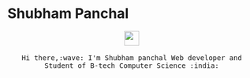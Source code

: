# Shubham Panchal


<p align="center">
  <img src="https://user-images.githubusercontent.com/37283/35474109-8780aad4-0381-11e8-9dd8-2210d32151bf.png" width="30px">
  <br><br>
  <samp>
    Hi there,:wave: I'm Shubham panchal Web developer and Student of B-tech Computer Science :india:
  </samp>
</p>
